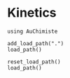 # Kinetics

```@setup getting-started-1
using AuChimiste
```

```@example getting-started-1
add_load_path(".")
load_path()
```

```@example getting-started-1
reset_load_path()
load_path()
```